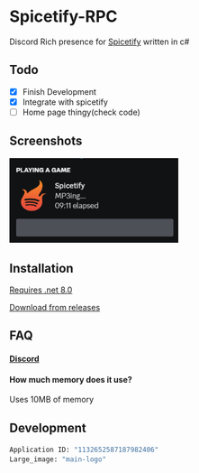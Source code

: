 # Spicetify-RPC
Discord Rich presence for [Spicetify](https://spicetify.app) written in c#

## Todo
- [X] Finish Development
- [x] Integrate with spicetify
- [ ] Home page thingy(check code)

## Screenshots

<img src="https://github.com/v4ish/RPC/blob/main/Screenshots/spice.png" alt="logo" width="300"/>

## Installation

[Requires .net 8.0](https://dotnet.microsoft.com/en-us/download/dotnet/8.0)

[Download from releases](https://github.com/v4ish/Spicetify-RPC/releases/latest)

## FAQ


#### [Discord](https://r.dsc.gg/v4ish)

#### How much memory does it use?

Uses 10MB of memory

## Development
``` bash
Application ID: "1132652587187982406"
Large_image: "main-logo"
```
